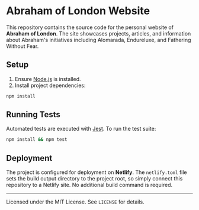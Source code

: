 # Abraham of London Website

This repository contains the source code for the personal website of **Abraham of London**. The site showcases projects, articles, and information about Abraham's initiatives including Alomarada, Endureluxe, and Fathering Without Fear.

## Setup

1. Ensure [Node.js](https://nodejs.org/) is installed.
2. Install project dependencies:

```bash
npm install
```

## Running Tests

Automated tests are executed with [Jest](https://jestjs.io/). To run the test suite:

```bash
npm install && npm test
```

## Deployment

The project is configured for deployment on **Netlify**. The `netlify.toml` file sets the build output directory to the project root, so simply connect this repository to a Netlify site. No additional build command is required.

---

Licensed under the MIT License. See `LICENSE` for details.
